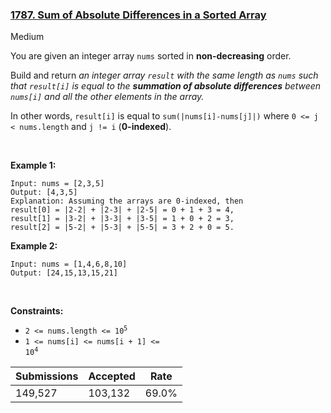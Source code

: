 ### [1787. Sum of Absolute Differences in a Sorted Array](https://leetcode.com/problems/sum-of-absolute-differences-in-a-sorted-array/description/?envType=daily-question&envId=2023-11-25)

Medium

You are given an integer array `` nums `` sorted in __non-decreasing__ order.

Build and return _an integer array _`` result ``_ with the same length as _`` nums ``_ such that _`` result[i] ``_ is equal to the __summation of absolute differences__ between _`` nums[i] ``_ and all the other elements in the array._

In other words, `` result[i] `` is equal to `` sum(|nums[i]-nums[j]|) `` where `` 0 <= j < nums.length `` and `` j != i `` (__0-indexed__).

 

<strong class="example">Example 1:</strong>

```
Input: nums = [2,3,5]
Output: [4,3,5]
Explanation: Assuming the arrays are 0-indexed, then
result[0] = |2-2| + |2-3| + |2-5| = 0 + 1 + 3 = 4,
result[1] = |3-2| + |3-3| + |3-5| = 1 + 0 + 2 = 3,
result[2] = |5-2| + |5-3| + |5-5| = 3 + 2 + 0 = 5.
```

<strong class="example">Example 2:</strong>

```
Input: nums = [1,4,6,8,10]
Output: [24,15,13,15,21]
```

 

__Constraints:__

*   <code>2 <= nums.length <= 10<sup>5</sup></code>
*   <code>1 <= nums[i] <= nums[i + 1] <= 10<sup>4</sup></code>

| Submissions    | Accepted     | Rate   |
| -------------- | ------------ | ------ |
| 149,527 | 103,132 | 69.0% |